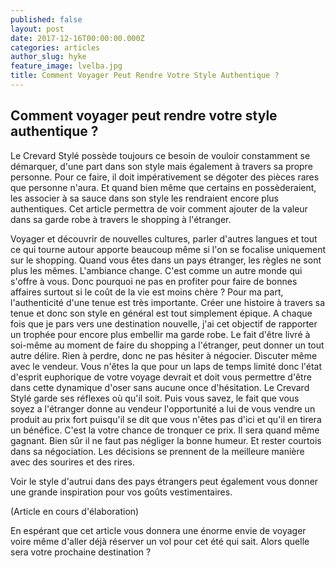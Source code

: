 ```yaml
---
published: false
layout: post
date: 2017-12-16T00:00:00.000Z
categories: articles
author_slug: hyke
feature_image: lvelba.jpg
title: Comment Voyager Peut Rendre Votre Style Authentique ?
---
```

## Comment voyager peut rendre votre style authentique ?

Le Crevard Stylé possède toujours ce besoin de vouloir constamment se démarquer, d'une part dans son style mais également à travers sa propre personne. Pour ce faire, il doit impérativement se dégoter des pièces rares que personne n'aura. Et quand bien même que certains en possèderaient, les associer à sa sauce dans son style les rendraient encore plus authentiques. Cet article permettra de voir comment ajouter de la valeur dans sa garde robe à travers le shopping à l'étranger.

Voyager et découvrir de nouvelles cultures, parler d'autres langues et tout ce qui tourne autour apporte beaucoup même si l'on se focalise uniquement sur le shopping. Quand vous êtes dans un pays étranger, les règles ne sont plus les mêmes. L'ambiance change. C'est comme un autre monde qui s'offre à vous. Donc pourquoi ne pas en profiter pour faire de bonnes affaires surtout si le coût de la vie est moins chère ?
Pour ma part, l'authenticité d'une tenue est très importante. Créer une histoire à travers sa tenue et donc son style en général est tout simplement épique. A chaque fois que je pars vers une destination nouvelle, j'ai cet objectif de rapporter un trophée pour encore plus embellir ma garde robe.
Le fait d'être livré à soi-même au moment de faire du shopping a l'étranger, peut donner un tout autre délire. Rien à perdre, donc ne pas hésiter à négocier. Discuter même avec le vendeur. Vous n'êtes la que pour un laps de temps limité donc l'état d'esprit euphorique de votre voyage devrait et doit vous permettre d'être dans cette dynamique d'oser sans aucune once d'hésitation. Le Crevard Stylé garde ses réflexes où qu'il soit.
Puis vous savez, le fait que vous soyez a l'étranger donne au vendeur l'opportunité a lui de vous vendre un produit au prix fort puisqu'il se dit que vous n'êtes pas d'ici et qu'il en tirera un bénéfice. C'est la votre chance de tronquer ce prix. Il sera quand même gagnant. Bien sûr il ne faut pas négliger la bonne humeur. Et rester courtois dans sa négociation. Les décisions se prennent de la meilleure manière avec des sourires et des rires.

Voir le style d'autrui dans des pays étrangers peut également vous donner une grande inspiration pour vos goûts vestimentaires.

(Article en cours d'élaboration)

En espérant que cet article vous donnera une énorme envie de voyager voire même d'aller déjà réserver un vol pour cet été qui sait.
Alors quelle sera votre prochaine destination ?
